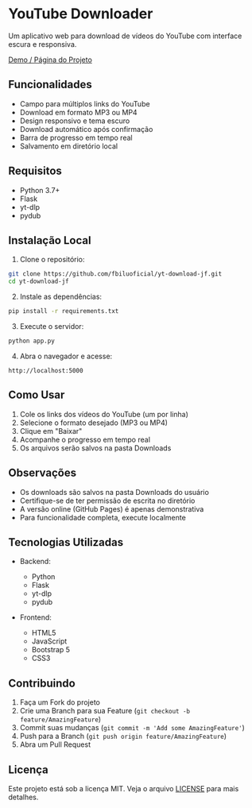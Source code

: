# YouTube Downloader

Um aplicativo web para download de vídeos do YouTube com interface escura e responsiva.

 [Demo / Página do Projeto](https://fbiluoficial.github.io/yt-download-jf/)

## Funcionalidades

- Campo para múltiplos links do YouTube
- Download em formato MP3 ou MP4
- Design responsivo e tema escuro
- Download automático após confirmação
- Barra de progresso em tempo real
- Salvamento em diretório local

## Requisitos

- Python 3.7+
- Flask
- yt-dlp
- pydub

## Instalação Local

1. Clone o repositório:
```bash
git clone https://github.com/fbiluoficial/yt-download-jf.git
cd yt-download-jf
```

2. Instale as dependências:
```bash
pip install -r requirements.txt
```

3. Execute o servidor:
```bash
python app.py
```

4. Abra o navegador e acesse:
```
http://localhost:5000
```

## Como Usar

1. Cole os links dos vídeos do YouTube (um por linha)
2. Selecione o formato desejado (MP3 ou MP4)
3. Clique em "Baixar"
4. Acompanhe o progresso em tempo real
5. Os arquivos serão salvos na pasta Downloads

## Observações

- Os downloads são salvos na pasta Downloads do usuário
- Certifique-se de ter permissão de escrita no diretório
- A versão online (GitHub Pages) é apenas demonstrativa
- Para funcionalidade completa, execute localmente

## Tecnologias Utilizadas

- Backend:
  - Python
  - Flask
  - yt-dlp
  - pydub

- Frontend:
  - HTML5
  - JavaScript
  - Bootstrap 5
  - CSS3

## Contribuindo

1. Faça um Fork do projeto
2. Crie uma Branch para sua Feature (`git checkout -b feature/AmazingFeature`)
3. Commit suas mudanças (`git commit -m 'Add some AmazingFeature'`)
4. Push para a Branch (`git push origin feature/AmazingFeature`)
5. Abra um Pull Request

## Licença

Este projeto está sob a licença MIT. Veja o arquivo [LICENSE](LICENSE) para mais detalhes.
